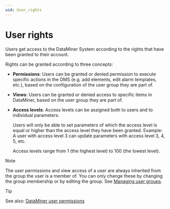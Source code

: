 ```yaml
---
uid: User_rights
---
```


# User rights

Users get access to the DataMiner System according to the rights that have been granted to their account.

Rights can be granted according to three concepts:

- **Permissions**: Users can be granted or denied permission to execute specific actions in the DMS (e.g. add elements, edit alarm templates, etc.), based on the configuration of the user group they are part of.

- **Views**: Users can be granted or denied access to specific items in DataMiner, based on the user group they are part of.

- **Access levels**: Access levels can be assigned both to users and to individual parameters.

    Users will only be able to set parameters of which the access level is equal or higher than the access level they have been granted. Example: A user with access level 3 can update parameters with access level 3, 4, 5, etc.

    Access levels range from 1 (the highest level) to 100 (the lowest level).

> [!NOTE]
> The user permissions and view access of a user are always inherited from the group the user is a member of. You can only change these by changing the group membership or by editing the group. See [Managing user groups](xref:Managing_user_groups).

> [!TIP]
> See also: [DataMiner user permissions](xref:DataMiner_user_permissions)
